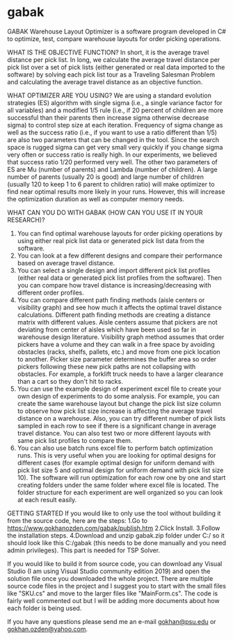 # gabak
GABAK Warehouse Layout Optimizer is a software program developed in C# to optimize, test, compare warehouse layouts for order picking operations.

WHAT IS THE OBJECTIVE FUNCTION?
In short, it is the average travel distance per pick list. In long, we calculate the average travel distance per pick list over a set of pick lists (either generated or real data imported to the software) by solving each pick list tour as a Traveling Salesman Problem and calculating the average travel distance as an objective function.

WHAT OPTIMIZER ARE YOU USING?
We are using a standard evolution strategies (ES) algorithm with single sigma (i.e., a single variance factor for all variables) and a modified 1/5 rule (i.e., if 20 percent of children are more successful than their parents then increase sigma otherwise decrease sigma) to control step size at each iteration. Frequency of sigma change as well as the success ratio (i.e., if you want to use a ratio different than 1/5) are also two parameters that can be changed in the tool. Since the search space is rugged sigma can get very small very quickly if you change sigma very often or success ratio is really high. In our experiments, we believed that success ratio 1/20 performed very well. The other two parameters of ES are Mu (number of parents) and Lambda (number of children). A large number of parents (usually 20 is good) and large number of children (usually 120 to keep 1 to 6 parent to children ratio) will make optimizer to find near optimal results more likely in your runs. However, this will increase the optimization duration as well as computer memory needs.

WHAT CAN YOU DO WITH GABAK (HOW CAN YOU USE IT IN YOUR RESEARCH)?
1. You can find optimal warehouse layouts for order picking operations by using either real pick list data or generated pick list data from the software.
2. You can look at a few different designs and compare their performance based on average travel distance.
3. You can select a single design and import different pick list profiles (either real data or generated pick list profiles from the software). Then you can compare how travel distance is increasing/decreasing with different order profiles.
4. You can compare different path finding methods (aisle centers or visibility graph) and see how much it affects the optimal travel distance calculations. Different path finding methods are creating a distance matrix with different values. Aisle centers assume that pickers are not deviating from center of aisles which have been used so far in warehouse design literature. Visibility graph method assumes that order pickers have a volume and they can walk in a free space by avoiding obstacles (racks, shelfs, pallets, etc.) and move from one pick location to another. Picker size parameter determines the buffer area so order pickers following these new pick paths are not collapsing with obstacles. For example, a forklift truck needs to have a larger clearance than a cart so they don't hit to racks.
5. You can use the example design of experiment excel file to create your own design of experiments to do some analysis. For example, you can create the same warehouse layout but change the pick list size column to observe how pick list size increase is affecting the average travel distance on a warehouse. Also, you can try different number of pick lists sampled in each row to see if there is a significant change in average travel distance. You can also test two or more different layouts with same pick list profiles to compare them.
6. You can also use batch runs excel file to perform batch optimization runs. This is very useful when you are looking for optimal designs for different cases (for example optimal design for uniform demand with pick list size 5 and optimal design for uniform demand with pick list size 10). The software will run optimization for each row one by one and start creating folders under the same folder where excel file is located. The folder structure for each experiment are well organized so you can look at each result easily.

GETTING STARTED
If you would like to only use the tool without building it from the source code, here are the steps:
1.Go to https://www.gokhanozden.com/gabak/publish.htm
2.Click Install.
3.Follow the installation steps.
4.Download and unzip gabak.zip folder under C:/ so it should look like this C:/gabak (this needs to be done manually and you need admin privileges). This part is needed for TSP Solver.

If you would like to build it from source code, you can download any Visual Studio (I am using Visual Studio community edition 2019) and open the solution file once you downloaded the whole project. There are multiple source code files in the project and I suggest you to start with the small files like "SKU.cs" and move to the larger files like "MainForm.cs". The code is fairly well commented out but I will be adding more documents about how each folder is being used.

If you have any questions please send me an e-mail gokhan@psu.edu or gokhan.ozden@yahoo.com.
